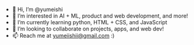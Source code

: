 - 👋 Hi, I’m @yumeishi
- 👀 I’m interested in AI + ML, product and web development, and more!
- 🌱 I’m currently learning python, HTML + CSS, and JavaScript
- 💞️ I’m looking to collaborate on projects, apps, and web dev!
- 📫 Reach me at yumeiishii@gmail.com :)

<!---
yumeishi/yumeishi is a ✨ special ✨ repository because its `README.md` (this file) appears on your GitHub profile.
You can click the Preview link to take a look at your changes.
--->
